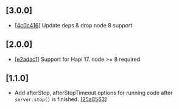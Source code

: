 ## [**3.0.0**]

* [[4c0c416](../../commit/4c0c416)] Update deps & drop node 8 support

## [**2.0.0**]

* [[e2adac1](../../commit/e2adac1)] Support for Hapi 17. node >= 8 required

## [**1.1.0**]

*  Add afterStop, afterStopTimeout options for running code after `server.stop()` is finished. [[25a8563](../../commit/25a8563)]
